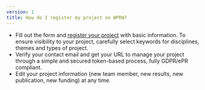 ```yaml
---
version: 1
title: How do I register my project on WPRN?
---
```


- Fill out the form and [register your project](https://dev.wprn.org/register) with basic information. To ensure visibility to your project, carefully select keywords for disciplines, themes and types of project.
- Verify your contact email and get your URL to manage your project through a simple and secured token-based process, fully GDPR/ePR compliant.
- Edit your project information (new team member, new results, new publication, new funding) at any time.

